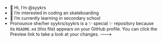 - 👋 Hi, I’m @syykrs
- 👀 I’m interested in coding an skateboarding
- 🌱 I’m currently learning in secondary school
-  Pronounce she/her
syykrs/syykrs is a ✨ special ✨ repository because its `README.md` (this file) appears on your GitHub profile.
You can click the Preview link to take a look at your changes.
--->
